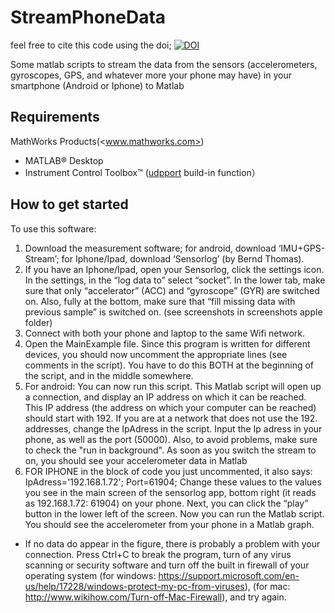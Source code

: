 
# StreamPhoneData

feel free to cite this code using the doi;
[![DOI](https://zenodo.org/badge/90114835.svg)](https://zenodo.org/badge/latestdoi/90114835)

Some matlab scripts to stream the data from the sensors (accelerometers, gyroscopes, GPS, and whatever more your phone may have) in your smartphone (Android or Iphone) to Matlab

## Requirements

MathWorks Products(<www.mathworks.com>)

- MATLAB® Desktop
- Instrument Control Toolbox™ ([udpport](https://www.mathworks.com/help/instrument/udpport.html) build-in function）

## How to get started

To use this software:

1. Download the measurement software; for android, download ‘IMU+GPS-Stream’; for Iphone/Ipad, download ‘Sensorlog’ (by Bernd Thomas).
2. If you have an Iphone/Ipad, open your Sensorlog, click the settings icon. In the settings, in the “log data to” select “socket”. In the lower tab, make sure that only “accelerator” (ACC) and “gyroscope” (GYR) are switched on. Also, fully at the bottom, make sure that “fill missing data with previous sample” is switched on. (see screenshots in screenshots apple folder)
3. Connect with both your phone and laptop to the same Wifi network.
4. Open the MainExample file. Since this program is written for different devices, you should now uncomment the appropriate lines (see comments in the script). You have to do this BOTH at the beginning of the script, and in the middle somewhere.
5. For android: You can now run this script. This Matlab script will open up a connection, and display an IP address on which it can be reached. This IP address (the address on which your computer can be reached) should start with 192. If you are at a network that does not use the 192. addresses, change the IpAdress in the script. Input the Ip adress in your phone, as well as the port (50000). Also, to avoid problems, make sure to check the "run in background". As soon as you switch the stream to on, you should see your accelerometer data in Matlab
6. FOR IPHONE in the block of code you just uncommented, it also says:
IpAdress='192.168.1.72';
Port=61904;
Change these values to the values you see in the main screen of the sensorlog app, bottom right (it reads as 192.168.1.72: 61904) on your phone. Next, you can click the “play” button in the lower left of the screen. Now you can run the Matlab script. You should see the accelerometer from your phone in a Matlab graph.

- If no data do appear in the figure, there is probably a problem with your connection. Press Ctrl+C to break the program, turn of any virus scanning or security software and turn off the built in firewall of your operating system (for windows: <https://support.microsoft.com/en-us/help/17228/windows-protect-my-pc-from-viruses>), (for mac: <http://www.wikihow.com/Turn-off-Mac-Firewall>), and try again.
